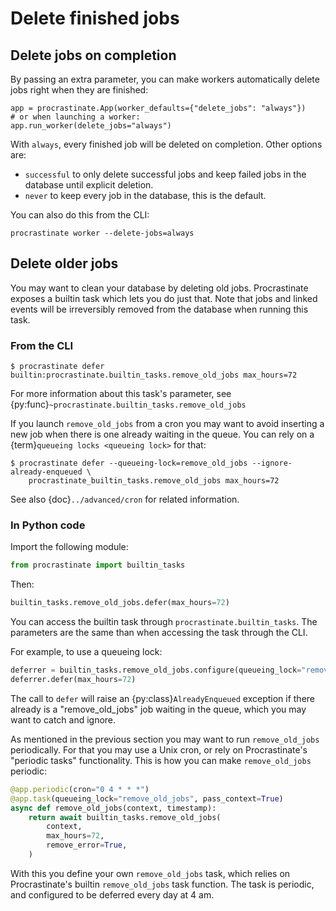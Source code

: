 # Delete finished jobs

## Delete jobs on completion

By passing an extra parameter, you can make workers automatically delete jobs right
when they are finished:

```
app = procrastinate.App(worker_defaults={"delete_jobs": "always"})
# or when launching a worker:
app.run_worker(delete_jobs="always")
```

With `always`, every finished job will be deleted on completion. Other options are:

- `successful` to only delete successful jobs and keep failed jobs in the database
  until explicit deletion.
- `never` to keep every job in the database, this is the default.

You can also do this from the CLI:

```
procrastinate worker --delete-jobs=always
```

## Delete older jobs

You may want to clean your database by deleting old jobs. Procrastinate exposes
a builtin task which lets you do just that. Note that jobs and linked events
will be irreversibly removed from the database when running this task.

### From the CLI

```console
$ procrastinate defer builtin:procrastinate.builtin_tasks.remove_old_jobs max_hours=72
```

For more information about this task's parameter,
see {py:func}`~procrastinate.builtin_tasks.remove_old_jobs`

If you launch `remove_old_jobs` from a cron you may want to avoid inserting a new job
when there is one already waiting in the queue. You can rely on a {term}`queueing locks
<queueing lock>` for that:

```console
$ procrastinate defer --queueing-lock=remove_old_jobs --ignore-already-enqueued \
    procrastinate_builtin_tasks.remove_old_jobs max_hours=72
```

See also {doc}`../advanced/cron` for related information.

### In Python code

Import the following module:

```python
from procrastinate import builtin_tasks
```

Then:

```python
builtin_tasks.remove_old_jobs.defer(max_hours=72)
```

You can access the builtin task through `procrastinate.builtin_tasks`.
The parameters are the same than when accessing the task through the CLI.

For example, to use a queueing lock:

```python
deferrer = builtin_tasks.remove_old_jobs.configure(queueing_lock="remove_old_jobs")
deferrer.defer(max_hours=72)
```

The call to `defer` will raise an {py:class}`AlreadyEnqueued` exception if there already is
a "remove_old_jobs" job waiting in the queue, which you may want to catch and ignore.

As mentioned in the previous section you may want to run `remove_old_jobs`
periodically. For that you may use a Unix cron, or rely on Procrastinate's "periodic
tasks" functionality. This is how you can make `remove_old_jobs` periodic:

```python
@app.periodic(cron="0 4 * * *")
@app.task(queueing_lock="remove_old_jobs", pass_context=True)
async def remove_old_jobs(context, timestamp):
    return await builtin_tasks.remove_old_jobs(
        context,
        max_hours=72,
        remove_error=True,
    )
```

With this you define your own `remove_old_jobs` task, which relies on Procrastinate's
builtin `remove_old_jobs` task function. The task is periodic, and configured to be
deferred every day at 4 am.
